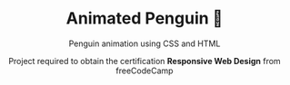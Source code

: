 <h1 align="center">Animated Penguin 🐧</h1>

<div align="center">
  <p>Penguin animation using CSS and HTML</p>
  <p>Project required to obtain the certification <strong>Responsive Web Design</strong> from freeCodeCamp</p>
</div>
